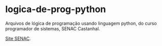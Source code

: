 # logica-de-prog-python
Arquivos de lógica de programação usando linguagem python, do curso programador de sistemas, SENAC Castanhal.

[Site SENAC](https://www.pa.senac.br/unidade/castanhal).
